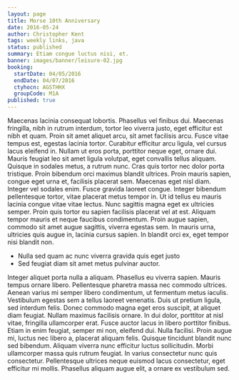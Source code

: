 ```yaml
---
layout: page
title: Morse 10th Anniversary
date: 2016-05-24
author: Christopher Kent
tags: weekly links, java
status: published
summary: Etiam congue luctus nisi, et.
banner: images/banner/leisure-02.jpg
booking:
  startDate: 04/05/2016
  endDate: 04/07/2016
  ctyhocn: AGSTHHX
  groupCode: M1A
published: true
---
```

Maecenas lacinia consequat lobortis. Phasellus vel finibus dui. Maecenas fringilla, nibh in rutrum interdum, tortor leo viverra justo, eget efficitur est nibh et quam. Proin sit amet aliquet arcu, sit amet facilisis arcu. Fusce vitae tempus est, egestas lacinia tortor. Curabitur efficitur arcu ligula, vel cursus lacus eleifend in. Nullam ut eros porta, porttitor neque eget, ornare dui. Mauris feugiat leo sit amet ligula volutpat, eget convallis tellus aliquam. Quisque in sodales metus, a rutrum nunc. Cras quis tortor nec dolor porta tristique. Proin bibendum orci maximus blandit ultrices. Proin mauris sapien, congue eget urna et, facilisis placerat sem.
Maecenas eget nisl diam. Integer vel sodales enim. Fusce gravida laoreet congue. Integer bibendum pellentesque tortor, vitae placerat metus tempor in. Ut id tellus eu mauris lacinia congue vitae vitae lectus. Nunc sagittis magna eget ex ultricies semper. Proin quis tortor eu sapien facilisis placerat vel at est. Aliquam tempor mauris et neque faucibus condimentum. Proin augue sapien, commodo sit amet augue sagittis, viverra egestas sem. In mauris urna, ultricies quis augue in, lacinia cursus sapien. In blandit orci ex, eget tempor nisi blandit non.

* Nulla sed quam ac nunc viverra gravida quis eget justo
* Sed feugiat diam sit amet metus pulvinar auctor.

Integer aliquet porta nulla a aliquam. Phasellus eu viverra sapien. Mauris tempus ornare libero. Pellentesque pharetra massa nec commodo ultrices. Aenean varius mi semper libero condimentum, ut fermentum metus iaculis. Vestibulum egestas sem a tellus laoreet venenatis. Duis ut pretium ligula, sed interdum felis. Donec commodo magna eget eros suscipit, at aliquet diam feugiat. Nullam maximus facilisis ornare. In dui dolor, porttitor at nisl vitae, fringilla ullamcorper erat.
Fusce auctor lacus in libero porttitor finibus. Etiam in enim feugiat, semper mi non, eleifend dui. Nulla facilisi. Proin augue mi, luctus nec libero a, placerat aliquam felis. Quisque tincidunt blandit nunc sed bibendum. Aliquam viverra nunc efficitur luctus sollicitudin. Morbi ullamcorper massa quis rutrum feugiat. In varius consectetur nunc quis consectetur. Pellentesque ultrices neque euismod lacus consectetur, eget efficitur mi mollis. Phasellus aliquam augue elit, a ornare ex vestibulum sed.
